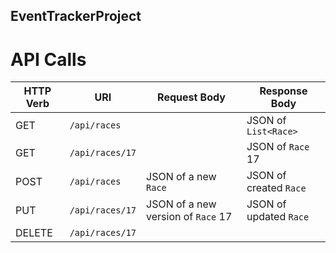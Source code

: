 ## EventTrackerProject



# API Calls
| HTTP Verb | URI                  | Request Body | Response Body |
|-----------|----------------------|--------------|---------------|
| GET       | `/api/races`    |              | JSON of `List<Race>` |
| GET       | `/api/races/17` |              | JSON of `Race` 17 |
| POST      | `/api/races`    | JSON of a new `Race` | JSON of created `Race` |
| PUT       | `/api/races/17` | JSON of a new version of `Race` 17 | JSON of updated `Race` |
| DELETE    | `/api/races/17` |              | |
